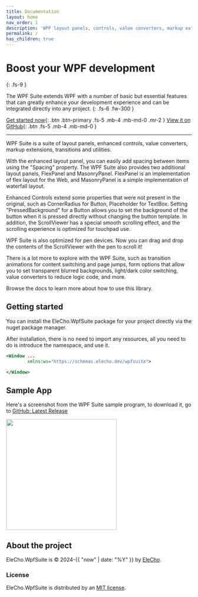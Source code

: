 ```yaml
---
title: Documentation
layout: home
nav_order: 1
description: 'WPF layout panels, controls, value converters, markup extensions, transitions and utilities.'
permalink: /
has_children: true
---
```


# Boost your WPF development
{: .fs-9 }

The WPF Suite extends WPF with a number of basic but essential features that can greatly enhance your development experience and can be integrated directly into any project.
{: .fs-6 .fw-300 }


[Get started now](#getting-started){: .btn .btn-primary .fs-5 .mb-4 .mb-md-0 .mr-2 }
[View it on GitHub](https://github.com/OrgEleCho/EleCho.WpfSuite){: .btn .fs-5 .mb-4 .mb-md-0 }

---

WPF Suite is a suite of layout panels, enhanced controls, value converters, markup extensions, transitions and utilities.

With the enhanced layout panel, you can easily add spacing between items using the "Spacing" property. 
The WPF Suite also provides two additional layout panels, FlexPanel and MasonryPanel. 
FlexPanel is an implementation of flex layout for the Web, and MasonryPanel is a simple implementation of waterfall layout.

Enhanced Controls extend some properties that were not present in the original, such as CornerRadius for Button, Placeholder for TextBox.
Setting "PressedBackground" for a Button allows you to set the background of the button when it is pressed directly without changing the button template.
In addition, the ScrollViewer has a special smooth scrolling effect, and the scrolling experience is optimized for touchpad use.

WPF Suite is also optimized for pen devices. Now you can drag and drop the contents of the ScrollViewer with the pen to scroll it!

There is a lot more to explore with the WPF Suite, such as transition animations for content switching and page jumps, form options that allow you to set transparent blurred backgrounds, light/dark color switching, value converters to reduce logic code, and more.

Browse the docs to learn more about how to use this library.


## Getting started

You can install the EleCho.WpfSuite package for your project directly via the nuget package manager.

After installation, there is no need to import any resources, all you need to do is introduce the namespace, and use it.

```xml
<Window ...
        xmlns:ws="https://schemas.elecho.dev/wpfsuite">

</Window>
```

## Sample App

Here's a screenshot from the WPF Suite sample program, to download it, go to [GitHub: Latest Release](https://github.com/OrgEleCho/EleCho.WpfSuite/releases/latest)

<div class=".d-flex">

<img src="/images/app1.png" height="300">

</div>

## About the project

EleCho.WpfSuite is &copy; 2024-{{ "now" | date: "%Y" }} by [EleCho](https://github.com/OrgEleCho).

### License

EleCho.WpfSuite is distributed by an [MIT license](https://github.com/OrgEleCho/EleCho.WpfSuite/blob/master/LICENSE.txt).